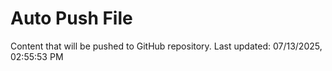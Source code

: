 # Auto Push File

Content that will be pushed to GitHub repository.
Last updated: 07/13/2025, 02:55:53 PM